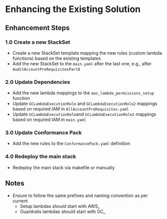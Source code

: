 # Enhancing the Existing Solution

## Enhancement Steps

### 1.0 Create a new StackSet

- Create a new StackSet template mapping the new rules (custom lambda functions) based on the existing templates
- Add the new StackSet to the ```main.yaml``` after the last one, e.g., after ```AuditAccountPreRequisitesPart8```

### 2.0 Update Dependencies

- Add the new lambda mappings to the ```aws_lambda_permissions_setup``` function
- Update ```GCLambdaExecutionRole``` and ```GCLambdaExecutionRole2``` mappings based on required IAM in ```AllAccountPreRequisites.yaml```
- Update ```GCLambdaExecutionRole```and ```GCLambdaExecutionRole2``` mappings based on required IAM in ```main.yaml```

### 3.0 Update Conformance Pack

- Add the new rules to the ```ConformancePack.yaml``` definition

### 4.0 Redeploy the main stack

- Redeploy the main stack via makefile or manually

## Notes

- Ensure to follow the same prefixes and naming convention as per current
  - Setup lambdas should start with AWS_
  - Guardrails lambdas should start with GC_
